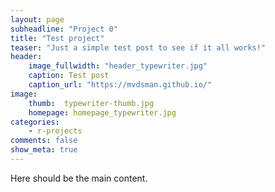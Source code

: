 ```yaml
---
layout: page
subheadline: "Project 0"
title: "Test project"
teaser: "Just a simple test post to see if it all works!"
header:
    image_fullwidth: "header_typewriter.jpg"
    caption: Test post
    caption_url: "https://mvdsman.github.io/"
image:
    thumb:  typewriter-thumb.jpg
    homepage: homepage_typewriter.jpg
categories:
    - r-projects
comments: false
show_meta: true
---
```

Here should be the main content.